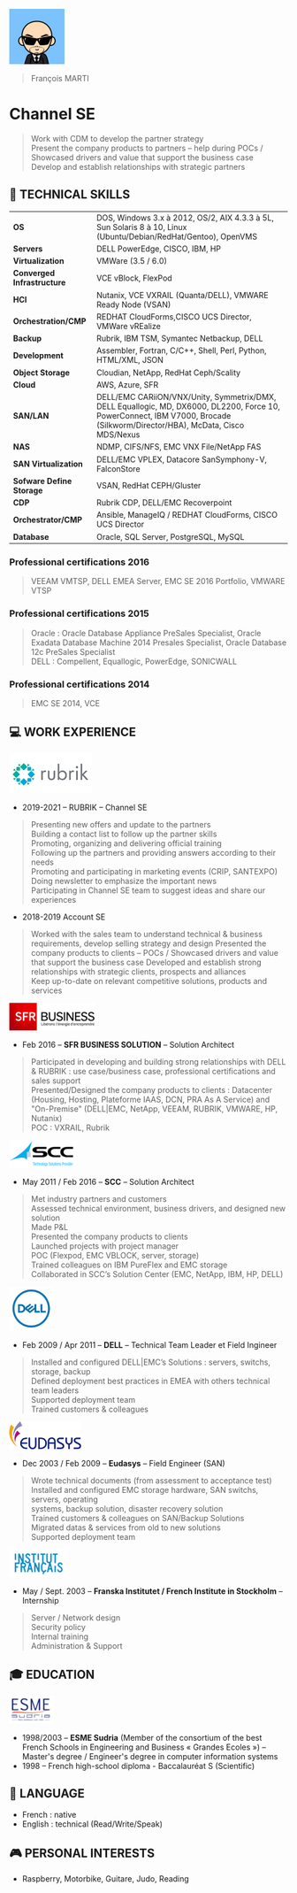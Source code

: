 ![alt Avatar](https://raw.githubusercontent.com/francois-le-ko4la/cv/master/logos/avatar.png)
<br />
>François MARTI <br />

# Channel SE
> Work with CDM to develop the partner strategy<br />
> Present the company products to partners – help during POCs / Showcased drivers and value that support the business case<br />
> Develop and establish relationships with strategic partners


## 📖 TECHNICAL SKILLS

| | |
|-|-|
| __OS__                 |   DOS, Windows 3.x à 2012, OS/2, AIX 4.3.3 à 5L, Sun Solaris 8 à 10, Linux (Ubuntu/Debian/RedHat/Gentoo), OpenVMS |
| __Servers__           | DELL PowerEdge, CISCO, IBM, HP  |
| __Virtualization__     |   VMWare (3.5 / 6.0)  |
| __Converged Infrastructure__        | VCE vBlock, FlexPod |
| __HCI__   |  Nutanix, VCE VXRAIL (Quanta/DELL), VMWARE Ready Node (VSAN) |
| __Orchestration/CMP__  | REDHAT CloudForms,CISCO UCS Director, VMWare vREalize |
| __Backup__ | Rubrik, IBM TSM, Symantec Netbackup, DELL|EMC AVAMAR / DataDomain, VEEAM
| __Development__           | Assembler, Fortran, C/C++, Shell, Perl, Python, HTML/XML, JSON |
| __Object Storage__ | Cloudian, NetApp, RedHat Ceph/Scality |
| __Cloud__ | AWS, Azure, SFR |
| __SAN/LAN__                | DELL/EMC CARiiON/VNX/Unity, Symmetrix/DMX, DELL Equallogic, MD, DX6000, DL2200, Force 10, PowerConnect, IBM V7000, Brocade (Silkworm/Director/HBA), McData, Cisco MDS/Nexus |
| __NAS__ | NDMP, CIFS/NFS, EMC VNX File/NetApp FAS |
| __SAN Virtualization__ | DELL/EMC VPLEX, Datacore SanSymphony-V, FalconStore
| __Sofware Define Storage__         | VSAN, RedHat CEPH/Gluster |
| __CDP__                | Rubrik CDP, DELL/EMC Recoverpoint |
| __Orchestrator/CMP__ | Ansible, ManageIQ / REDHAT CloudForms, CISCO UCS Director |
| __Database__ | Oracle, SQL Server, PostgreSQL, MySQL |

### Professional certifications 2016
> VEEAM VMTSP, DELL EMEA Server, EMC SE 2016 Portfolio, VMWARE VTSP

### Professional certifications 2015
> Oracle : Oracle Database Appliance PreSales Specialist, Oracle Exadata Database Machine 2014 Presales Specialist, Oracle Database 12c PreSales Specialist <br />
> DELL : Compellent, Equallogic, PowerEdge, SONICWALL

### Professional certifications 2014
> EMC SE 2014,
> VCE

## 💻 WORK EXPERIENCE
![Alt SFR](https://raw.githubusercontent.com/francois-le-ko4la/cv/master/logos/rubrik-150.png)
- 2019-2021 – RUBRIK – Channel SE
> Presenting new offers and update to the partners<br />
> Building a contact list to follow up the partner skills<br />
> Promoting, organizing and delivering official training<br />
> Following up the partners and providing answers according to their needs<br />
> Promoting and participating in marketing events (CRIP, SANTEXPO)<br />
> Doing newsletter to emphasize the important news<br />
> Participating in Channel SE team to suggest ideas and share our experiences

- 2018-2019 Account SE
> Worked with the sales team to understand technical & business requirements, develop selling strategy and design
> Presented the company products to clients – POCs / Showcased drivers and value that support the business case
> Developed and establish strong relationships with strategic clients, prospects and alliances<br />
> Keep up-to-date on relevant competitive solutions, products and services

![Alt SFR](https://raw.githubusercontent.com/francois-le-ko4la/cv/master/logos/SFRBusiness.png)
- Feb 2016 – __SFR BUSINESS SOLUTION__ – Solution Architect

> Participated in developing and building strong relationships with DELL & RUBRIK : use case/business case, professional certifications and sales support <br />
> Presented/Designed the company products to clients : Datacenter (Housing, Hosting,
Plateforme IAAS, DCN, PRA As A Service) and "On-Premise" (DELL|EMC, NetApp, VEEAM, RUBRIK, VMWARE, HP, Nutanix) <br />
> POC : VXRAIL, Rubrik <br />

![Alt SCC](https://raw.githubusercontent.com/francois-le-ko4la/cv/master/logos/SCC.png)
- May 2011 / Feb 2016 – __SCC__ – Solution Architect

> Met industry partners and customers <br />
> Assessed technical environment, business drivers, and designed new solution <br />
> Made P&L <br />
> Presented the company products to clients <br />
> Launched projects with project manager <br />
> POC (Flexpod, EMC VBLOCK, server, storage) <br />
> Trained colleagues on IBM PureFlex and EMC storage <br />
> Collaborated in SCC’s Solution Center (EMC, NetApp, IBM, HP, DELL) <br />

![Alt DELL](https://raw.githubusercontent.com/francois-le-ko4la/cv/master/logos/DELL.png)
- Feb 2009 / Apr 2011 – __DELL__ – Technical Team Leader et Field Ingineer
> Installed and configured DELL|EMC’s Solutions : servers, switchs, storage, backup <br />
> Defined deployment best practices in EMEA with others technical team leaders <br />
> Supported deployment team <br />
> Trained customers & colleagues <br />

![Alt Eudasys](https://raw.githubusercontent.com/francois-le-ko4la/cv/master/logos/Eudasys.png)
- Dec 2003 / Feb 2009 – __Eudasys__ – Field Engineer (SAN)
> Wrote technical documents (from assessment to acceptance test) <br />
> Installed and configured EMC storage hardware, SAN switchs, servers, operating <br />
systems, backup solution, disaster recovery solution <br />
> Trained customers & colleagues on SAN/Backup Solutions <br />
> Migrated datas & services from old to new solutions <br />
> Supported deployment team <br />

![Alt IFS](https://raw.githubusercontent.com/francois-le-ko4la/cv/master/logos/InstitutFrancais.png)
- May / Sept. 2003 – __Franska Institutet / French Institute in Stockholm__ – Internship
> Server / Network design<br />
> Security policy<br />
> Internal training<br />
> Administration & Support

## 🎓 EDUCATION
![Alt ESME](https://raw.githubusercontent.com/francois-le-ko4la/cv/master/logos/ESME.png)
- 1998/2003 – __ESME Sudria__ (Member of the consortium of the best French Schools in Engineering and Business « Grandes Ecoles ») – Master's degree / Engineer's degree in computer information systems
- 1998 – French high-school diploma - Baccalauréat S (Scientific)

## 💬 LANGUAGE
- French : native
- English : technical (Read/Write/Speak)

## 🎮 PERSONAL INTERESTS
- Raspberry, Motorbike, Guitare, Judo, Reading

